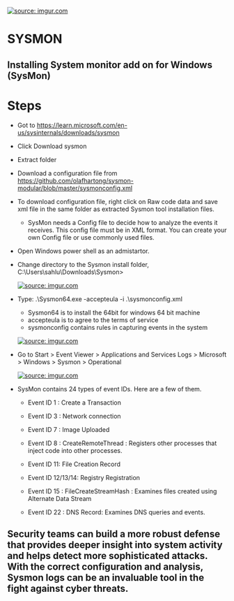   <a href="https://imgur.com/JriwpLt"><img src="https://i.imgur.com//JriwpLt.png" title="source: imgur.com" /></a>
# SYSMON

## Installing System monitor add on for Windows (SysMon)

# Steps

- Got to https://learn.microsoft.com/en-us/sysinternals/downloads/sysmon
- Click Download sysmon
- Extract folder
- Download a configuration file from https://github.com/olafhartong/sysmon-modular/blob/master/sysmonconfig.xml
- To download configuration file, right click on Raw code data and save xml file in the same folder as extracted Sysmon tool installation files.
  - SysMon needs a Config file to decide how to analyze the events it receives. This config file must be in XML format. You can create your own Config file or use commonly used files.
- Open Windows power shell as an admistartor.
- Change directory to the Sysmon install folder, C:\Users\sahlu\Downloads\Sysmon>
  
  <a href="https://imgur.com/HH9N4Cp"><img src="https://i.imgur.com//HH9N4Cp.png" title="source: imgur.com" /></a>
  
- Type: .\Sysmon64.exe -accepteula -i .\sysmonconfig.xml
  - Sysmon64 is to install the 64bit for windows 64 bit machine
  - accepteula is to agree to the terms of service
  - sysmonconfig contains rules in capturing events in the system

  <a href="https://imgur.com/3MldZQp"><img src="https://i.imgur.com//3MldZQp.png" title="source: imgur.com" /></a>
  
- Go to Start > Event Viewer > Applications and Services Logs > Microsoft > Windows > Sysmon > Operational
  
  <a href="https://imgur.com/g6rolJX"><img src="https://i.imgur.com//g6rolJX.png" title="source: imgur.com" /></a>

- SysMon contains 24 types of event IDs. Here are a few of them.

   - Event ID 1 : Create a Transaction

   - Event ID 3 : Network connection

   - Event ID 7 : Image Uploaded

   - Event ID 8 : CreateRemoteThread : Registers other processes that inject code into other processes.

   - Event ID 11: File Creation Record

   - Event ID 12/13/14: Registry Registration

   - Event ID 15 : FileCreateStreamHash : Examines files created using Alternate Data Stream

   - Event ID 22 : DNS Record: Examines DNS queries and events.

 ## Security teams can build a more robust defense that provides deeper insight into system activity and helps detect more sophisticated attacks. With the correct configuration and analysis, Sysmon logs can be an invaluable tool in the fight against cyber threats.
